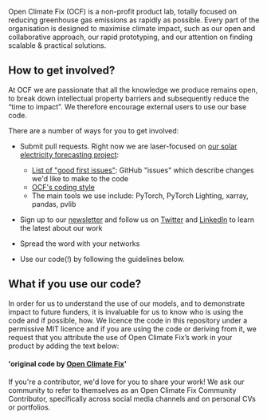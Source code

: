 Open Climate Fix (OCF) is a non-profit product lab, totally focused on reducing greenhouse gas emissions as rapidly as possible. Every part of the organisation is designed to maximise climate impact, such as our open and collaborative approach, our rapid prototyping, and our attention on finding scalable & practical solutions.

## How to get involved?
At OCF we are passionate that all the knowledge we produce remains open, to break down intellectual property barriers and subsequently reduce the “time to impact”. We therefore encourage external users to use our base code.

There are a number of ways for you to get involved:

* Submit pull requests. Right now we are laser-focused on [our solar electricity forecasting project](https://github.com/openclimatefix/nowcasting):

   * [List of "good first issues"](https://github.com/search?l=&p=1&q=user%3Aopenclimatefix+label%3A%22good+first+issue%22&ref=advsearch&type=Issues&utf8=%E2%9C%93&state=open): GitHub "issues" which describe changes we'd like to make to the code
   * [OCF's coding style](https://github.com/openclimatefix/.github/blob/main/coding_style.md)
   * The main tools we use include: PyTorch, PyTorch Lighting, xarray, pandas, pvlib

* Sign up to our [newsletter](https://ocfnews.substack.com/?utm_source=substack&utm_medium=web&utm_campaign=substack_profile) and follow us on [Twitter](https://twitter.com/OpenClimateFix) and [LinkedIn](https://www.linkedin.com/company/19123036/admin/) to learn the latest about our work
* Spread the word with your networks
* Use our code(!) by following the guidelines below.

## What if you use our code?

In order for us to understand the use of our models, and to demonstrate impact to future funders, it is invaluable for us to know who is using the code and if possible, how. We licence the code in this repository under a permissive MIT licence and if you are using the code or deriving from it, we request that you attribute the use of Open Climate Fix’s work in your product by adding the text below:

#### 'original code by [Open Climate Fix](https://github.com/openclimatefix)'

If you're a contributor, we'd love for you to share your work! We ask our community to refer to themselves as an Open Climate Fix Community Contributor, specifically across social media channels and on personal CVs or portfolios. 
